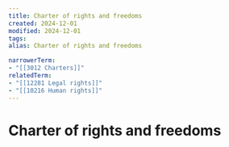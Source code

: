 ```yaml
---
title: Charter of rights and freedoms
created: 2024-12-01
modified: 2024-12-01
tags: 
alias: Charter of rights and freedoms

narrowerTerm:
- "[[3012 Charters]]"
relatedTerm:
- "[[12281 Legal rights]]"
- "[[10216 Human rights]]"
---
```

# Charter of rights and freedoms
